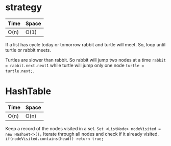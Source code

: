# strategy

 
Time  | Space
----- | ------
O(n) | O(1)

If a list has cycle today or tomorrow rabbit and turtle will meet. So, loop until turtle or rabbit meets. 
 
Turtles are slower than rabbit. So rabbit will jump two nodes at a time `rabbit = rabbit.next.next1` while turtle will jump only one node `turtle = turtle.next;`. 


# HashTable

 
Time  | Space
----- | ------
O(n) | O(n)

Keep a record of the nodes visited in a set. `Set <ListNode> nodeVisited = new HashSet<>();` Iterate through all nodes and check if it already visited. `if(nodeVisited.contains(head)) return true;`